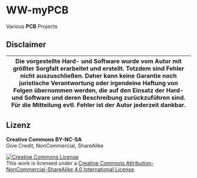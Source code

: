 # WW-myPCB
Various <b>PCB</b> Projects


## Disclaimer

|Die vorgestellte Hard- und Software wurde vom Autor mit größter Sorgfalt erarbeitet und erstellt. Totzdem sind Fehler nicht auszuschließen. Daher kann keine Garantie noch juristische Verantwortung oder irgendeine Haftung von Folgen übernommen werden, die auf den Einsatz der Hard- und Software und deren Beschreibung zurückzuführen sind. Für die Mitteilung evtl. Fehler ist der Autor jederzeit dankbar.|
|---|

## Lizenz

**Creative Commons BY-NC-SA**<br>
Give Credit, NonCommercial, ShareAlike

<a rel="license" href="http://creativecommons.org/licenses/by-nc-sa/4.0/"><img alt="Creative Commons License" style="border-width:0" src="https://i.creativecommons.org/l/by-nc-sa/4.0/88x31.png" /></a><br />This work is licensed under a <a rel="license" href="http://creativecommons.org/licenses/by-nc-sa/4.0/">Creative Commons Attribution-NonCommercial-ShareAlike 4.0 International License</a>.
